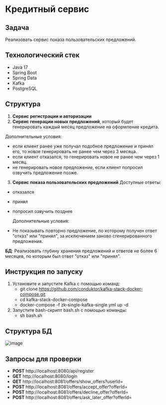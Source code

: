 # Кредитный сервис

## Задача
Реализовать сервис показа пользовательских предложений.

## Технологический стек
- Java 17
- Spring Boot
- Spring Data
- Kafka
- PostgreSQL

## Структура
1. **Сервис регистрации и авторизации**
2. **Сервис генерации новых предложений**, который будет генерировать каждый месяц предложение на оформление кредита.
   
  Дополнительные условия:
- если клиент ранее уже получал подобное предложение и принял его, то новое генерировать не ранее чем через 3 месяца.
- если клиент отказался, то генерировать новое не ранее чем через 1 месяц.
- не генерировать новое предложение, если клиент попросил озвучить предложение позже.
  
3. **Сервис показа пользовательских предложений**
Доступные ответы:
- отказался
- принял
- попросил озвучить позднее
  
  Дополнительные условия:
- Не показывать повторно предложение, по которому получен ответ "отказ" или "принял", за исключением заново сгенерированного предложения.

**БД**: Реализовать глубину хранения предложений и ответов не более 6 месяцев, по которым был ответ "отказ" или "принял".

## Инструкция по запуску

1. Установите и запустите Kafka с помощью команд:
   - git clone https://github.com/conduktor/kafka-stack-docker-compose.git
   - cd kafka-stack-docker-compose
   - docker-compose -f zk-single-kafka-single.yml up -d
2. Запустите bash-скрипт bash.sh с помощью команды:
   - sh bash.sh

## Структура БД
![image](https://github.com/victoria-kirichenko/credit_service/assets/88627479/c4a9add2-1edf-4a68-8c8b-93d88ecab8b6)

## Запросы для проверки
- **POST** http://localhost:8080/api/register
- **GET** http://localhost:8080/login
- **GET** http://localhost:8081/offers/show_offers?userId=
- **POST** http://localhost:8081/offers/accept_offer?offerId=
- **POST** http://localhost:8081/offers/decline_offer?offerId=
- **POST** http://localhost:8081/offers/ask_later_offer?offerId=
